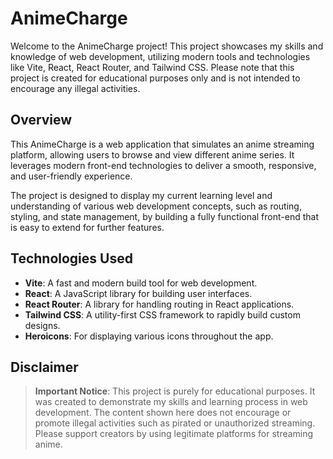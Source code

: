 # AnimeCharge

Welcome to the AnimeCharge project! This project showcases my skills and knowledge of web development, utilizing modern
tools and technologies like Vite, React, React Router, and Tailwind CSS. Please note that this project is created for
educational purposes only and is not intended to encourage any illegal activities.

## Overview

This AnimeCharge is a web application that simulates an anime streaming platform, allowing users to browse and
view different anime series. It leverages modern front-end technologies to deliver a smooth, responsive, and
user-friendly experience.

The project is designed to display my current learning level and understanding of various web development concepts, such
as routing, styling, and state management, by building a fully functional front-end that is easy to extend for further
features.

## Technologies Used

- **Vite**: A fast and modern build tool for web development.
- **React**: A JavaScript library for building user interfaces.
- **React Router**: A library for handling routing in React applications.
- **Tailwind CSS**: A utility-first CSS framework to rapidly build custom designs.
- **Heroicons**: For displaying various icons throughout the app.

## Disclaimer

> **Important Notice**: This project is purely for educational purposes. It was created to demonstrate my skills and learning process in web development. The content shown here does not encourage or promote illegal activities such as pirated or unauthorized streaming. Please support creators by using legitimate platforms for streaming anime.
